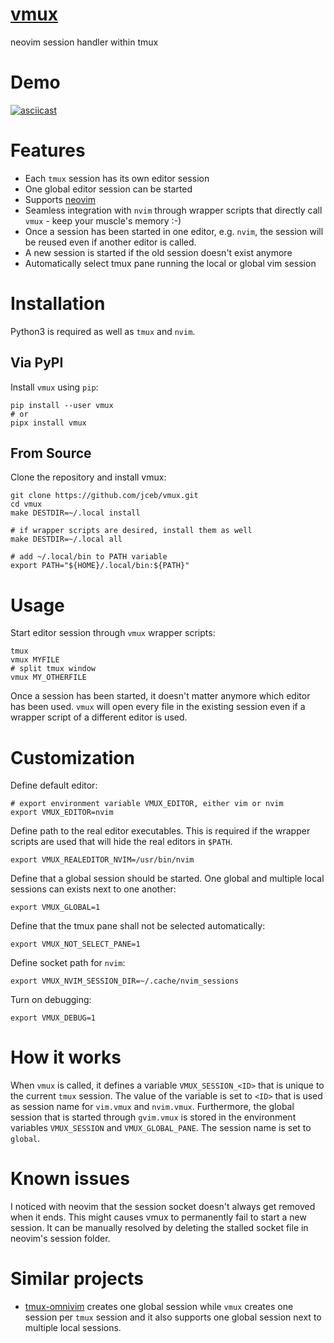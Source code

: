 # [vmux](http://github.com/kylo252/vmux)
neovim session handler within tmux

# Demo

[![asciicast](https://asciinema.org/a/46634.png)](https://asciinema.org/a/46634)

# Features

* Each `tmux` session has its own editor session
* One global editor session can be started
* Supports [neovim](http://neovim.org/) 
* Seamless integration with `nvim` through wrapper scripts
  that directly call `vmux` - keep your muscle's memory :-)
* Once a session has been started in one editor, e.g. `nvim`, the session will
  be reused even if another editor is called.
* A new session is started if the old session doesn't exist anymore
* Automatically select tmux pane running the local or global vim session

# Installation

Python3 is required as well as `tmux` and `nvim`.

## Via PyPI

Install `vmux` using `pip`:

  ```shell
  pip install --user vmux
  # or 
  pipx install vmux
  ```

## From Source

Clone the repository and install vmux:

    git clone https://github.com/jceb/vmux.git
    cd vmux
    make DESTDIR=~/.local install

    # if wrapper scripts are desired, install them as well
    make DESTDIR=~/.local all

    # add ~/.local/bin to PATH variable
    export PATH="${HOME}/.local/bin:${PATH}"

# Usage

Start editor session through `vmux` 
wrapper scripts:

    tmux
    vmux MYFILE
    # split tmux window
    vmux MY_OTHERFILE

Once a session has been started, it doesn't matter anymore which editor has been
used.  `vmux` will open every file in the existing session even if a wrapper
script of a different editor is used.

# Customization

Define default editor:

    # export environment variable VMUX_EDITOR, either vim or nvim
    export VMUX_EDITOR=nvim

Define path to the real editor executables.  This is required if the wrapper
scripts are used that will hide the real editors in `$PATH`.

    export VMUX_REALEDITOR_NVIM=/usr/bin/nvim


Define that a global session should be started.  One global and multiple local
sessions can exists next to one another:

    export VMUX_GLOBAL=1

Define that the tmux pane shall not be selected automatically:

    export VMUX_NOT_SELECT_PANE=1

Define socket path for `nvim`:

    export VMUX_NVIM_SESSION_DIR=~/.cache/nvim_sessions

Turn on debugging:

    export VMUX_DEBUG=1

# How it works

When `vmux` is called, it defines a variable `VMUX_SESSION_<ID>` that is unique
to the current `tmux` session.  The value of the variable is set to `<ID>` that
is used as session name for `vim.vmux` and `nvim.vmux`.  Furthermore, the global
session that is started through `gvim.vmux` is stored in the environment
variables `VMUX_SESSION` and `VMUX_GLOBAL_PANE`.  The session name is set to
`global`.

# Known issues

I noticed with neovim that the session socket doesn't always get removed when it
ends.  This might causes vmux to permanently fail to start a new session.  It
can be manually resolved by deleting the stalled socket file in neovim's session
folder.

# Similar projects

* [tmux-omnivim](https://github.com/andy-lang/tmux-omnivim) creates one global
  session while `vmux` creates one session per `tmux` session and it also
  supports one global session next to multiple local sessions.
